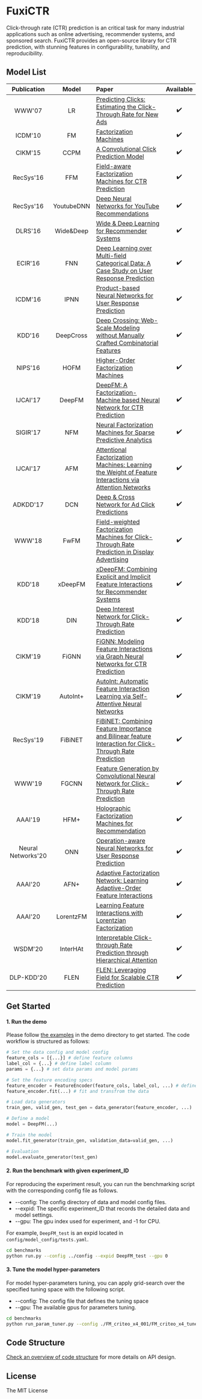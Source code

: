 # FuxiCTR

Click-through rate (CTR) prediction is an critical task for many industrial applications such as online advertising, recommender systems, and sponsored search. FuxiCTR provides an open-source library for CTR prediction, with stunning features in configurability, tunability, and reproducibility. 


## Model List

| Publication| Model  | Paper | Available | 
| :-----: | :-------: |:------------|:----------:|
| WWW'07| LR  |[Predicting Clicks: Estimating the Click-Through Rate for New Ads](https://dl.acm.org/citation.cfm?id=1242643) | :heavy_check_mark: |
|ICDM'10 | FM  | [Factorization Machines](https://www.csie.ntu.edu.tw/~b97053/paper/Rendle2010FM.pdf)| :heavy_check_mark: |
|CIKM'15| CCPM | [A Convolutional Click Prediction Model](http://www.escience.cn/system/download/73676) | :heavy_check_mark: |
| RecSys'16 | FFM | [Field-aware Factorization Machines for CTR Prediction](https://dl.acm.org/citation.cfm?id=2959134) |:heavy_check_mark: |
| RecSys'16 | YoutubeDNN | [Deep Neural Networks for YouTube Recommendations](http://art.yale.edu/file_columns/0001/1132/covington.pdf) |:heavy_check_mark: |
| DLRS'16 | Wide&Deep  | [Wide & Deep Learning for Recommender Systems](https://arxiv.org/pdf/1606.07792.pdf) |:heavy_check_mark: |
|ECIR'16 | FNN | [Deep Learning over Multi-field Categorical Data: A Case Study on User Response Prediction](https://arxiv.org/abs/1601.02376) |:heavy_check_mark: |
| ICDM'16 | IPNN | [Product-based Neural Networks for User Response Prediction](https://arxiv.org/pdf/1611.00144.pdf) | :heavy_check_mark: |
| KDD'16 | DeepCross | [Deep Crossing: Web-Scale Modeling without Manually Crafted Combinatorial Features](https://www.kdd.org/kdd2016/papers/files/adf0975-shanA.pdf)  | :heavy_check_mark: |
| NIPS'16 | HOFM | [Higher-Order Factorization Machines](https://papers.nips.cc/paper/6144-higher-order-factorization-machines.pdf) | :heavy_check_mark: |
| IJCAI'17 | DeepFM | [DeepFM: A Factorization-Machine based Neural Network for CTR Prediction](https://arxiv.org/abs/1703.04247) | :heavy_check_mark: |
|SIGIR'17 | NFM | [Neural Factorization Machines for Sparse Predictive Analytics](https://dl.acm.org/citation.cfm?id=3080777) | :heavy_check_mark: |
|IJCAI'17 | AFM | [Attentional Factorization Machines: Learning the Weight of Feature Interactions via Attention Networks](http://www.ijcai.org/proceedings/2017/0435.pdf) |:heavy_check_mark:|
| ADKDD'17 | DCN  | [Deep & Cross Network for Ad Click Predictions](https://arxiv.org/abs/1708.05123) | :heavy_check_mark:|
| WWW'18 | FwFM | [Field-weighted Factorization Machines for Click-Through Rate Prediction in Display Advertising](https://arxiv.org/pdf/1806.03514.pdf)  | :heavy_check_mark: |
|KDD'18 | xDeepFM | [xDeepFM: Combining Explicit and Implicit Feature Interactions for Recommender Systems](https://arxiv.org/pdf/1803.05170.pdf) | :heavy_check_mark: |
|KDD'18 | DIN | [Deep Interest Network for Click-Through Rate Prediction](https://www.kdd.org/kdd2018/accepted-papers/view/deep-interest-network-for-click-through-rate-prediction) | :heavy_check_mark: |
|CIKM'19 | FiGNN | [FiGNN: Modeling Feature Interactions via Graph Neural Networks for CTR Prediction](https://arxiv.org/abs/1910.05552) | :heavy_check_mark: |
|CIKM'19 | AutoInt+ | [AutoInt: Automatic Feature Interaction Learning via Self-Attentive Neural Networks](https://arxiv.org/abs/1810.11921) | :heavy_check_mark: |
|RecSys'19 | FiBiNET | [FiBiNET: Combining Feature Importance and Bilinear feature Interaction for Click-Through Rate Prediction](https://arxiv.org/abs/1905.09433) | :heavy_check_mark: |
|WWW'19 | FGCNN | [Feature Generation by Convolutional Neural Network for Click-Through Rate Prediction](https://arxiv.org/abs/1904.04447) | :heavy_check_mark: |
| AAAI'19| HFM+ | [Holographic Factorization Machines for Recommendation](https://ojs.aaai.org//index.php/AAAI/article/view/4448)  | :heavy_check_mark: |
| Neural Networks'20 | ONN  | [Operation-aware Neural Networks for User Response Prediction](https://arxiv.org/pdf/1904.12579)  | :heavy_check_mark: |
| AAAI'20 | AFN+ | [Adaptive Factorization Network: Learning Adaptive-Order Feature Interactions](https://ojs.aaai.org/index.php/AAAI/article/view/5768) | :heavy_check_mark: |
| AAAI'20  | LorentzFM | [Learning Feature Interactions with Lorentzian Factorization](https://arxiv.org/abs/1911.09821) | :heavy_check_mark: |
| WSDM'20 | InterHAt | [Interpretable Click-through Rate Prediction through Hierarchical Attention](https://dl.acm.org/doi/10.1145/3336191.3371785) | :heavy_check_mark: |
| DLP-KDD'20 | FLEN | [FLEN: Leveraging Field for Scalable CTR Prediction](https://arxiv.org/abs/1911.04690) | :heavy_check_mark: |


## Get Started

#### 1. Run the demo

Please follow [the examples](./demo/DeepFM_demo.py) in the demo directory to get started. The code workflow is structured as follows:

```python
# Set the data config and model config
feature_cols = [{...}] # define feature columns
label_col = {...} # define label column
params = {...} # set data params and model params

# Set the feature encoding specs
feature_encoder = FeatureEncoder(feature_cols, label_col, ...) # define the feature encoder
feature_encoder.fit(...) # fit and transfrom the data

# Load data generators
train_gen, valid_gen, test_gen = data_generator(feature_encoder, ...)

# Define a model
model = DeepFM(...)

# Train the model
model.fit_generator(train_gen, validation_data=valid_gen, ...)

# Evaluation
model.evaluate_generator(test_gen)

```

#### 2. Run the benchmark with given experiment_ID

For reproducing the experiment result, you can run the benchmarking script with the corresponding config file as follows.

+ --config: The config directory of data and model config files.
+ --expid: The specific experiment_ID that records the detailed data and model settings.
+ --gpu: The gpu index used for experiment, and -1 for CPU.

For example, `DeepFM_test` is an expid located in `config/model_config/tests.yaml`.

```bash
cd benchmarks
python run.py --config ../config --expid DeepFM_test --gpu 0

```

#### 3. Tune the model hyper-parameters

For model hyper-parameters tuning, you can apply grid-search over the specified tuning space with the following script.

+ --config: The config file that defines the tuning space
+ --gpu: The available gpus for parameters tuning.

```bash
cd benchmarks
python run_param_tuner.py --config ./FM_criteo_x4_001/FM_criteo_x4_tuner_config_01.yaml --gpu 0

```

## Code Structure
[Check an overview of code structure](./docs/FuxiCTR_overview.jpg) for more details on API design.


## License
The MIT License
